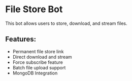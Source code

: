 # File Store Bot

This bot allows users to store, download, and stream files.

## Features:
- Permanent file store link
- Direct download and stream
- Force subscribe feature
- Batch file upload support
- MongoDB Integration
